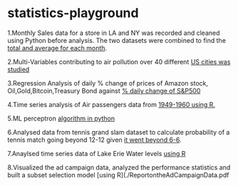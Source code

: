 # statistics-playground
1.Monthly Sales data for a store in LA and NY was recorded and cleaned using Python before analysis. The two datasets were combined to find the [total and average for each month](./lanysalesdata.ipynb).


2.Multi-Variables contributing to air pollution over 40 different [US cities was studied](./multivariate-sas.md)


3.Regression Analysis of daily % change of prices of Amazon stock, Oil,Gold,Bitcoin,Treasury Bond against [% daily change of S&P500](./PythonProjectCompiled.ipynb)

4.Time series analysis of Air passengers data from [1949-1960 using R.](./TS_1Rcode.Rmd)

5.ML perceptron [algorithm in python](./perceptron.py)

6.Analysed data from tennis grand slam dataset to calculate probability of a tennis match going beyond 12-12 given [it went beyond 6-6](./grandslam.ipynb).
 
7.Anaylsed time series data of Lake Erie Water levels [using R](./STA9701-project2Abhiruchi_Shukla.pdf)

8.Visualized the ad campaign data, analyzed the performance statistics and built a subset selection model [using R](./ReportontheAdCampaignData.pdf
      

      
      
